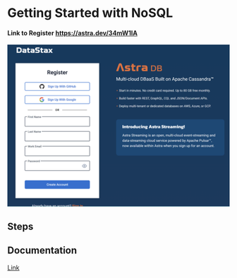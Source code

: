 
# Getting Started with NoSQL



#### Link to Register https://astra.dev/34mW1IA


![App Screenshot](https://github.com/navinreddy20/AstraJavaDemo/blob/master/images/astra_reg.png)

## Steps


## Documentation

[Link](https://docs.datastax.com/en/landing_page/doc/landing_page/current.html)

